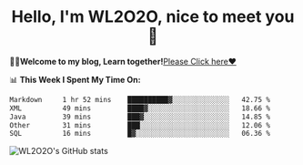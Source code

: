 <h1 align = "center">Hello, I'm WL2O2O, nice to meet you 👋</h1>

🧑‍💻**Welcome to my blog, Learn together!**[Please Click here❤️](https://wl2o2o.github.io)

📊 **This Week I Spent My Time On:**
<!--START_SECTION:waka-->

```txt
Markdown     1 hr 52 mins    ██████████▓░░░░░░░░░░░░░░   42.75 %
XML          49 mins         ████▓░░░░░░░░░░░░░░░░░░░░   18.66 %
Java         39 mins         ███▓░░░░░░░░░░░░░░░░░░░░░   14.85 %
Other        31 mins         ███░░░░░░░░░░░░░░░░░░░░░░   12.06 %
SQL          16 mins         █▓░░░░░░░░░░░░░░░░░░░░░░░   06.36 %
```

<!--END_SECTION:waka-->

![WL2O2O's GitHub stats](https://github-readme-stats.vercel.app/api?username=wl2o2o&show_icons=true)


<!--
**WL2O2O/WL2O2O** is a ✨ _special_ ✨ repository because its `README.md` (this file) appears on your GitHub profile.

Here are some ideas to get you started:

- 🔭 I’m currently working on ...
- 🌱 I’m currently learning ...
- 👯 I’m looking to collaborate on ...
- 🤔 I’m looking for help with ...
- 💬 Ask me about ...
- 📫 How to reach me: ...
- 😄 Pronouns: ...
- ⚡ Fun fact: ...
-->
